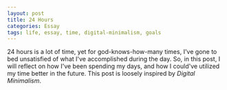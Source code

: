 ```yaml
---
layout: post
title: 24 Hours
categories: Essay
tags: life, essay, time, digital-minimalism, goals
---
```


24 hours is a lot of time, yet for god-knows-how-many times, I've gone to bed unsatisfied of what I've accomplished during the day. So, in this post, I will reflect on how I've been spending my days, and how I could've utilized my time better in the future. This post is loosely inspired by *Digital Minimalism*.
